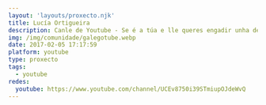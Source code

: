 ```yaml
---
layout: 'layouts/proxecto.njk'
title: Lucía Ortigueira
description: Canle de Youtube - Se é a túa e lle queres engadir unha descripción e etiquetas, ponte en contacto con nós.
img: /img/comunidade/galegotube.webp
date: 2017-02-05 17:17:59
platform: youtube
type: proxecto
tags:
  - youtube
redes:
  youtube: https://www.youtube.com/channel/UCEv8750i39STmiupOJdeWvQ
---
```


